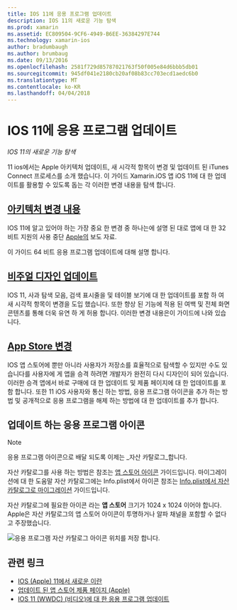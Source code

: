 ```yaml
---
title: IOS 11에 응용 프로그램 업데이트
description: IOS 11의 새로운 기능 탐색
ms.prod: xamarin
ms.assetid: EC809504-9CF6-4949-B6EE-36384297E744
ms.technology: xamarin-ios
author: bradumbaugh
ms.author: brumbaug
ms.date: 09/13/2016
ms.openlocfilehash: 2581f729d85787021763f50f005e84d6bbb5db01
ms.sourcegitcommit: 945df041e2180cb20af08b83cc703ecd1aedc6b0
ms.translationtype: MT
ms.contentlocale: ko-KR
ms.lasthandoff: 04/04/2018
---
```

# <a name="updating-your-app-to-ios-11"></a>IOS 11에 응용 프로그램 업데이트

_IOS 11의 새로운 기능 탐색_

11 ios에서는 Apple 아키텍처 업데이트, 새 시각적 항목이 변경 및 업데이트 된 iTunes Connect 프로세스를 소개 했습니다. 이 가이드 Xamarin.iOS 앱 iOS 11에 대 한 업데이트를 활용할 수 있도록 돕는 각 이러한 변경 내용을 탐색 합니다.

## <a name="architecture-changesarchitecture-changesmd"></a>[아키텍처 변경 내용](architecture-changes.md)

IOS 11에 알고 있어야 하는 가장 중요 한 변경 중 하나는에 설명 된 대로 앱에 대 한 32 비트 지원의 사용 중단 [Apple의](https://developer.apple.com/news/?id=06282017b) 보도 자료.

이 가이드 64 비트 응용 프로그램 업데이트에 대해 설명 합니다.

## <a name="visual-design-updatesvisual-designmd"></a>[비주얼 디자인 업데이트](visual-design.md)

IOS 11, 사과 탐색 모음, 검색 표시줄을 및 테이블 보기에 대 한 업데이트를 포함 하 여 새 시각적 항목이 변경을 도입 했습니다. 또한 향상 된 기능에 적용 된 여백 및 전체 화면 콘텐츠를 통해 더욱 유연 하 게 허용 합니다. 이러한 변경 내용은이 가이드에 나와 있습니다.

## <a name="app-store-changesapp-store-changesmd"></a>[App Store 변경](app-store-changes.md)

IOS 앱 스토어에 뿐만 아니라 사용자가 저장소를 효율적으로 탐색할 수 있지만 수도 있습니다를 사용자에 게 앱을 승격 하려면 개발자가 완전히 다시 디자인이 되어 있습니다. 이러한 승격 앱에서 바로 구매에 대 한 업데이트 및 제품 페이지에 대 한 업데이트를 포함 합니다. 또한 11 iOS 사용자와 통신 하는 방법, 응용 프로그램 아이콘을 추가 하는 방법 및 공개적으로 응용 프로그램을 해제 하는 방법에 대 한 업데이트를 추가 합니다.

## <a name="app-icon-updates"></a>업데이트 하는 응용 프로그램 아이콘

> [!NOTE]
> 응용 프로그램 아이콘으로 배달 되도록 이제는 _자산 카탈로그_합니다. 

자산 카탈로그를 사용 하는 방법은 참조는 [앱 스토어 아이콘](~/ios/app-fundamentals/images-icons/app-store-icon.md) 가이드입니다. 마이그레이션에 대 한 도움말 자산 카탈로그에는 Info.plist에서 아이콘 참조는 [Info.plist에서 자산 카탈로그로 마이그레이션](~/ios/app-fundamentals/images-icons/app-icons.md) 가이드입니다.

자산 카탈로그에 필요한 아이콘 라는 **앱 스토어** 크기가 1024 x 1024 이어야 합니다. Apple은 자산 카탈로그의 앱 스토어 아이콘이 투명하거나 알파 채널을 포함할 수 없다고 주장했습니다.

![응용 프로그램 자산 카탈로그 아이콘 위치를 저장 합니다.](images/image1.png)

## <a name="related-links"></a>관련 링크

- [IOS (Apple) 11에서 새로운 이란](https://developer.apple.com/ios/)
- [업데이트 된 앱 스토어 제품 페이지 (Apple)](https://developer.apple.com/app-store/product-page/)
- [IOS 11 (WWDC) (비디오)에 대 한 응용 프로그램 업데이트](https://developer.apple.com/videos/play/wwdc2017/204/)
